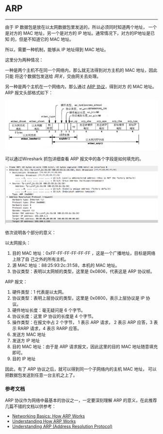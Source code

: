 # ARP

---

由于 IP 数据包是放在以太网数据包里发送的，所以必须同时知道两个地址，
一个是对方的 MAC 地址，另一个是对方的 IP 地址。通常情况下，对方的IP地址是已知
的，但是不知道它的 MAC 地址。

所以，需要一种机制，能够从 IP 地址得到 MAC 地址。

这里分为两种情况：

一种是两个主机不在同一个网络内，那么就无法得到对方主机的 MAC 地址，因此只能
将这个数据包发送给 *网关*，交由网关去处理。

另一种是两个主机在一个网络内，那么通过 [ARP 协议](https://en.wikipedia.org/wiki/Address_Resolution_Protocol)，得到对方
的 MAC 地址。ARP 报文头部格式如下：

 ![arp][3]

可以通过Wireshark 抓包详细查看 ARP 报文中的各个字段是如何填充的。

 ![arp_packet][4]

依次说明各个部分的意义：

以太网报头：

 1. 目的 MAC 地址：0xFF-FF-FF-FF-FF-FF ，这是一个广播地址，目标是网络上除了自
己之外的所有主机。
 2. 源 MAC 地址：88:25:93:2c:31:58，本机的 MAC 地址。
 3. 协议类型：表明以太网帧的类型，这里是 0x0806，代表这是 ARP 协议帧。

ARP 报文：

 1. 硬件类型：1 代表是以太网。
 2. 协议类型：表明上层协议的类型，这里是 0x0800，表示上层协议是 IP 协议。
 3. 硬件地址长度：毫无疑问是 6 个字节。
 4. 协议长度：这里 IP 协议的长度是 4 个字节。
 5. 操作类型：在报文中占 2 个字节， 1 表示 ARP 请求， 2 表示 ARP 应答，3 表示 RARP 请求，4 表示 RARP 应答。
 6. 发送方 MAC 地址
 7. 发送方 IP 地址
 8. 目的 MAC 地址：由于是 ARP 请求报文，因此这里的目的 MAC 地址随意填充即可。
 9. 目的 IP 地址


因此，有了 ARP 协议之后，就可以得到同一个子网络内的主机 MAC 地址，
可以把数据包发送到任意一台主机之上了。

### 参考文档

 ARP 协议作为网络中最基本的协议之一，一定要深刻理解 ARP 的意义，在此推荐几篇不错的文档以供参考：
* [Networking Basics: How ARP Works](https://www.tummy.com/articles/networking-basics-how-arp-works/)
* [Understanding How ARP Works](http://www.juniper.net/documentation/en_US/junose16.1/topics/concept/ip-arp-understanding.html)
* [Understanding ARP (Address Resolution Protocol)](https://www.youtube.com/watch?v=bOQ4BoiqTeE)


[3]: ../../../images/base/arp.png
[4]: ../../../images/base/arp_packet.png
